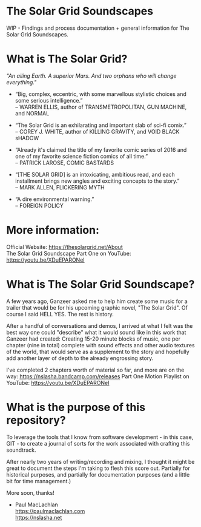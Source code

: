# The Solar Grid Soundscapes
WIP - Findings and process documentation + general information for The Solar Grid Soundscapes.

# What is The Solar Grid?

_"An ailing Earth. A superior Mars.
And two orphans who will change everything."_

* “Big, complex, eccentric, with some marvellous stylistic choices and some serious intelligence.” </br>
– WARREN ELLIS, author of TRANSMETROPOLITAN, GUN MACHINE, and NORMAL

* “The Solar Grid is an exhilarating and important slab of sci-fi comix.” </br>
– COREY J. WHITE, author of KILLING GRAVITY, and VOID BLACK sHADOW

* “Already it's claimed the title of my favorite comic series of 2016 and one of my favorite science fiction comics of all time.” </br>
– PATRICK LAROSE, COMIC BASTARDS

* “[THE SOLAR GRID] is an intoxicating, ambitious read, and each installment brings new angles and exciting concepts to the story.” </br>
– MARK ALLEN, FLICKERING MYTH

* “A dire environmental warning.” </br>
– FOREIGN POLICY



# More information:
Official Website: https://thesolargrid.net/About </br>
The Solar Grid Soundscape Part One on YouTube: https://youtu.be/XDuEPARONeI

# What is The Solar Grid Soundscape?

A few years ago, Ganzeer asked me to help him create some music for a trailer that would be for his upcoming graphic novel, "The Solar Grid". Of course I said HELL YES. The rest is history.

After a handful of conversations and demos, I arrived at what I felt was the best way one could "describe" what it would sound like in this work that Ganzeer had created: Creating 15-20 minute blocks of music, one per chapter (nine in total) complete with sound effects and other audio textures of the world, that would serve as a supplement to the story and hopefully add another layer of depth to the already engrossing story.

I've completed 2 chapters worth of material so far, and more are on the way: https://nslasha.bandcamp.com/releases
Part One Motion Playlist on YouTube: https://youtu.be/XDuEPARONeI

# What is the purpose of this repository?

To leverage the tools that I know from software development - in this case, GIT - to create a journal of sorts for the work associated with crafting this soundtrack.

After nearly two years of writing/recording and mixing, I thought it might be great to document the steps I'm taking to flesh this score out. Partially for historical purposes, and partially for documentation purposes (and a little bit for time management.)

More soon, thanks!

- Paul MacLachlan </br>
https://paulmaclachlan.com </br>
https://nslasha.net </br>
